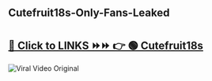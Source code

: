 
 ## Cutefruit18s-Only-Fans-Leaked

# <h2><a href="https://clipsfans.com/Cutefruit18s&ref=git">🔗 Click to LINKS ⏩⏩ 👉 🟢 Cutefruit18s </a></h2>

<a href="https://clipsfans.com/Cutefruit18s&ref=git" rel="nofollow" data-target="animated-image.originalLink"><img src="https://i.ibb.co.com/xMMVF88/686577567.gif" alt="Viral Video Original" style="max-width: 100%; display: inline-block;" data-target="animated-image.originalImage"></a>
